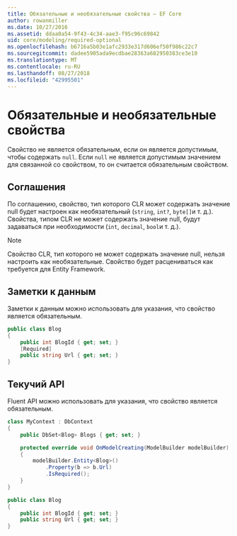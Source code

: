 ```yaml
---
title: Обязательные и необязательные свойства — EF Core
author: rowanmiller
ms.date: 10/27/2016
ms.assetid: ddaa0a54-9f43-4c34-aae3-f95c96c69842
uid: core/modeling/required-optional
ms.openlocfilehash: b6716a5b03e1afc2933e317d606ef50f986c22c7
ms.sourcegitcommit: dadee5905ada9ecdbae28363a682950383ce3e10
ms.translationtype: MT
ms.contentlocale: ru-RU
ms.lasthandoff: 08/27/2018
ms.locfileid: "42995501"
---
```

# <a name="required-and-optional-properties"></a>Обязательные и необязательные свойства

Свойство не является обязательным, если он является допустимым, чтобы содержать `null`. Если `null` не является допустимым значением для связанной со свойством, то он считается обязательным свойством.

## <a name="conventions"></a>Соглашения

По соглашению, свойство, тип которого CLR может содержать значение null будет настроен как необязательный (`string`, `int?`, `byte[]`и т. д.). Свойства, типом CLR не может содержать значение null, будут задаваться при необходимости (`int`, `decimal`, `bool`и т. д.).

> [!NOTE]  
> Свойство CLR, тип которого не может содержать значение null, нельзя настроить как необязательные. Свойство будет расцениваться как требуется для Entity Framework.

## <a name="data-annotations"></a>Заметки к данным

Заметки к данным можно использовать для указания, что свойство является обязательным.

<!-- [!code-csharp[Main](samples/core/Modeling/DataAnnotations/Samples/Required.cs?highlight=4)] -->
``` csharp
public class Blog
{
    public int BlogId { get; set; }
    [Required]
    public string Url { get; set; }
}
```

## <a name="fluent-api"></a>Текучий API

Fluent API можно использовать для указания, что свойство является обязательным.

<!-- [!code-csharp[Main](samples/core/Modeling/FluentAPI/Samples/Required.cs?highlight=7,8,9)] -->
``` csharp
class MyContext : DbContext
{
    public DbSet<Blog> Blogs { get; set; }

    protected override void OnModelCreating(ModelBuilder modelBuilder)
    {
        modelBuilder.Entity<Blog>()
            .Property(b => b.Url)
            .IsRequired();
    }
}

public class Blog
{
    public int BlogId { get; set; }
    public string Url { get; set; }
}
```
